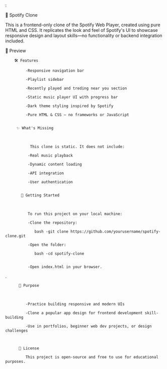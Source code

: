 :

🎵 Spotify Clone 
<br>

This is a frontend-only clone of the Spotify Web Player, created using pure HTML and CSS. It replicates the look and feel of Spotify's UI to showcase responsive design and layout skills—no functionality or backend integration included.


📸 Preview

        🛠️ Features

             -Responsive navigation bar

             -Playlist sidebar

             -Recently played and treding near you section 

             -Static music player UI with progress bar

             -Dark theme styling inspired by Spotify

             -Pure HTML & CSS — no frameworks or JavaScript
 

         ✨ What's Missing
<br>

               This clone is static. It does not include:

              -Real music playback

              -Dynamic content loading

              -API integration

              -User authentication


           🚀 Getting Started
<br>

              To run this project on your local machine:

              -Clone the repository:

                 bash -git clone https://github.com/yourusername/spotify-clone.git

              -Open the folder:

                 bash -cd spotify-clone


              -Open index.html in your browser.



.

          🎯 Purpose
<br>

             -Practice building responsive and modern UIs

             -Clone a popular app design for frontend development skill-building

             -Use in portfolios, beginner web dev projects, or design challenges



          📄 License

             This project is open-source and free to use for educational purposes.









